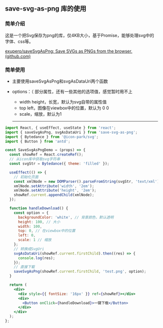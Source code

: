 ## save-svg-as-png 库的使用

### 简单介绍

这是一个把Svg保存为png的库，仅4KB大小，基于Promise，能够处理svg中的字体、css等。

[exupero/saveSvgAsPng: Save SVGs as PNGs from the browser. (github.com)](https://github.com/exupero/saveSvgAsPng)

### 简单使用

- 主要使用saveSvgAsPng和svgAsDataUri两个函数
- options：（ 部分属性，还有一些其他的选项值，感觉暂时用不上
  - width height，长宽，默认为svg自带的属性值
  - top left，图像在viewbox中的位置，默认为 0 0
  - scale，缩放，默认为1
  
  ---
  
  

```jsx
import React, { useEffect, useState } from 'react';
import { saveSvgAsPng, svgAsDataUri } from 'save-svg-as-png';
import { Bytedance } from '@icon-park/svg';
import { Button } from 'antd';

const SaveSvgAsPngDemo = (props) => {
  const showRef = React.createRef();
  // 从icon库中获取svg字符串
  const svgStr = Bytedance({ theme: 'filled' });

  useEffect(() => {
    // 初始化页面
    const xmlNode = new DOMParser().parseFromString(svgStr, 'text/xml').documentElement;
    xmlNode.setAttribute('width', '2em');
    xmlNode.setAttribute('height', '2em');
    showRef.current.appendChild(xmlNode);
  });

  function handleDownload() {
    const option = {
      backgroundColor: 'white', // 背景颜色，默认透明
      height: 100, // 大小
      width: 100,
      top: 0, // 在viewbox中的位置
      left: 0,
      scale: 1 // 缩放
    };
    // 转换成SvgUri
    svgAsDataUri(showRef.current.firstChild).then((res) => {
      console.log(res);
    });
    // 直接下载
    saveSvgAsPng(showRef.current.firstChild, 'test.png', option);
  }

  return (
    <div>
      <div style={{ fontSize: '16px' }} ref={showRef}></div>
      <div>
        <Button onClick={handleDownload}>一键下载</Button>
      </div>
    </div>
  );
};
```

